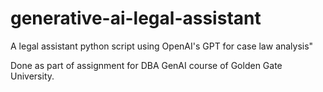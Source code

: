 # generative-ai-legal-assistant
A legal assistant python script using OpenAI's GPT for case law analysis"

Done as part of assignment for DBA GenAI course of Golden Gate University.
